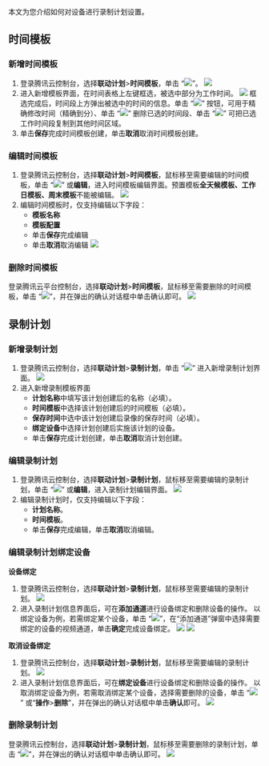 本文为您介绍如何对设备进行录制计划设置。

## 时间模板

### 新增时间模板

1. 登录腾讯云控制台，选择**联动计划**>**时间模板**，单击 “![](https://main.qcloudimg.com/raw/f972ef4ebc23c9308701be2e3a7d7eab.png)”。
![](https://main.qcloudimg.com/raw/d3981ba39d3c686b62d8e398dbaa4fee.png)
2. 进入新增模板界面，在时间表格上左键框选，被选中部分为工作时间。
![](https://main.qcloudimg.com/raw/3b431b4620c1e694752e7e2fcf624d58.png)
框选完成后，时间段上方弹出被选中的时间的信息。单击 “![](https://main.qcloudimg.com/raw/7c0f16a58e7c00b3f565aad7048b33f3.png)” 按钮，可用于精确修改时间（精确到分）、单击 “![](https://main.qcloudimg.com/raw/b43c566f0b3bba963539a61fd236c90c.png)” 删除已选的时间段、单击 “![](https://main.qcloudimg.com/raw/44efdc68eb9d1c7a4801fde5b6befcdf.png)” 可把已选工作时间段复制到其他时间区域。
3. 单击**保存**完成时间模板创建，单击**取消**取消时间模板创建。

### 编辑时间模板

1. 登录腾讯云控制台，选择**联动计划**>**时间模板**，鼠标移至需要编辑的时间模板，单击 “![](https://main.qcloudimg.com/raw/4c2fa5c98821333cc2c4bd09b799a1e9.png)” 或**编辑**，进入时间模板编辑界面。预置模板**全天候模板、工作日模板、周末模板**不能被编辑。 
![](https://main.qcloudimg.com/raw/831a9561f1f6ffed9e0572c3ae23cf99.png)
2. 编辑时间模板时，仅支持编辑以下字段：
	- **模板名称**
	- **模板配置**
	- 单击**保存**完成编辑
	- 单击**取消**取消编辑
![](https://main.qcloudimg.com/raw/7493505f4555c599e4e9bafb4a624f62.png)


### 删除时间模板

登录腾讯云平台控制台，选择**联动计划**>**时间模板**，鼠标移至需要删除的时间模板，单击 “![](https://main.qcloudimg.com/raw/da15fedc320efb80f8d6462e3a9182ab.png)”，并在弹出的确认对话框中单击确认即可。
![](10.png)



## 录制计划

### 新增录制计划

1. 登录腾讯云控制台，选择**联动计划**>**录制计划**，单击 “![](https://main.qcloudimg.com/raw/bd8b94ba38eb6d4cfd08ce7a53dbce99.png)” 进入新增录制计划界面。
![](https://main.qcloudimg.com/raw/034d4679b63fe765af75b3225018f943.png)
2. 进入新增录制模板界面
	- **计划名称**中填写该计划创建后的名称（必填）。
	- **时间模板**中选择该计划创建后的时间模板（必填）。
	- **保存时间**中选中该计划创建后录像的保存时间（必填）。
	- **绑定设备**中选择计划创建后实施该计划的设备。
	- 单击**保存**完成计划创建，单击**取消**取消计划创建。

### 编辑录制计划

1. 登录腾讯云控制台，选择**联动计划**>**录制计划**，鼠标移至需要编辑的录制计划，单击 “![](https://main.qcloudimg.com/raw/197aec9cc766b92c982d8a0f62a1df05.png)” 或**编辑**，进入录制计划编辑界面。
![](https://main.qcloudimg.com/raw/c257148d138edbf7b9dab648ce0be5f6.png)
2. 编辑录制计划时，仅支持编辑以下字段：
	- **计划名称**。
	- **时间模板**。
	- 单击**保存**完成编辑，单击**取消**取消编辑。

### 编辑录制计划绑定设备

**设备绑定**

1. 登录腾讯云控制台，选择**联动计划**>**录制计划**，鼠标移至需要编辑的录制计划。
![](https://main.qcloudimg.com/raw/150ec8c480c2e60ab2823e6cf43371e8.png)
2. 进入录制计划信息界面后，可在**添加通道**进行设备绑定和删除设备的操作。
以绑定设备为例，若需绑定某个设备，单击 “![](https://main.qcloudimg.com/raw/723c4dd2c7f721859e39cff1570b136e.png)”，在“添加通道”弹窗中选择需要绑定的设备的视频通道，单击**确定**完成设备绑定。
![](https://main.qcloudimg.com/raw/8195a1f4ac1571b4ff3076aba8d13735.png)
![](https://main.qcloudimg.com/raw/52c5d5bdf7123207a384eedbcc42d7e2.png)

**取消设备绑定**

1. 登录腾讯云控制台，选择**联动计划**>**录制计划**，鼠标移至需要编辑的录制计划。
![](https://main.qcloudimg.com/raw/0257083b2e426ab81259dba3918a5fc5.png)
2. 进入录制计划信息界面后，可在**绑定设备**进行设备绑定和删除设备的操作。
以取消绑定设备为例，若需取消绑定某个设备，选择需要删除的设备，单击 “![](https://main.qcloudimg.com/raw/ab27ce6d09b9b0f90e4aef414ecd3f15.png)” 或“**操作**>**删除**”，并在弹出的确认对话框中单击**确认**即可。
![](https://main.qcloudimg.com/raw/e0c8cf1eef5edaa8ffc883a5b773aaa1.png)



### 删除录制计划

登录腾讯云控制台，选择**联动计划**>**录制计划**，鼠标移至需要删除的录制计划，单击 “![](https://main.qcloudimg.com/raw/765d2cd04ccf856ae50274d831ca7105.png)”，并在弹出的确认对话框中单击确认即可。
![](https://main.qcloudimg.com/raw/c6b51bcd5b99fedb1028cdfdc8a0b274.png)
